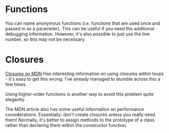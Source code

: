 # Functions
You can name anonymous functions (i.e. functions that are used once and passed in as a parameter).
This can be useful if you need the additional debugging information.
However, it's also possible to just use the line number, so this may not be necessary.

# Closures
[Closures on MDN](https://developer.mozilla.org/en/docs/Web/JavaScript/Closures)
Has interesting information on using closures within loops - it's easy to get this wrong.  I've
already managed to stumble across this a few times.

Using higher-order functions is another way to avoid this problem quite elegantly.

The MDN article also has some useful information on performance considerations.  Essentially: don't
create closures unless you really need them!  Normally, it's better to assign methods to the
prototype of a class rather than declaring them within the constructor function.